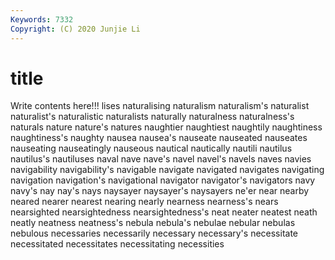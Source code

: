 ```yaml
---
Keywords: 7332
Copyright: (C) 2020 Junjie Li
---
```


# title

Write contents here!!!
lises 
naturalising 
naturalism 
naturalism's
naturalist 
naturalist's 
naturalistic 
naturalists 
naturally 
naturalness 
naturalness's 
naturals 
nature 
nature's
natures 
naughtier 
naughtiest 
naughtily 
naughtiness 
naughtiness's 
naughty 
nausea 
nausea's 
nauseate
nauseated 
nauseates 
nauseating 
nauseatingly 
nauseous 
nautical 
nautically 
nautili 
nautilus 
nautilus's
nautiluses 
naval 
nave 
nave's 
navel 
navel's 
navels 
naves 
navies 
navigability
navigability's 
navigable 
navigate 
navigated 
navigates 
navigating 
navigation 
navigation's 
navigational 
navigator
navigator's 
navigators 
navy 
navy's 
nay 
nay's 
nays 
naysayer 
naysayer's 
naysayers
ne'er 
near 
nearby 
neared 
nearer 
nearest 
nearing 
nearly 
nearness 
nearness's
nears 
nearsighted 
nearsightedness 
nearsightedness's 
neat 
neater 
neatest 
neath 
neatly 
neatness
neatness's 
nebula 
nebula's 
nebulae 
nebular 
nebulas 
nebulous 
necessaries 
necessarily 
necessary
necessary's 
necessitate 
necessitated 
necessitates 
necessitating 
necessities 

